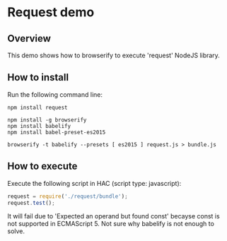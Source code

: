 # Request demo

## Overview
This demo shows how to browserify to execute 'request' NodeJS library.

## How to install
Run the following command line:
```
npm install request

npm install -g browserify
npm install babelify
npm install babel-preset-es2015

browserify -t babelify --presets [ es2015 ] request.js > bundle.js
```

## How to execute

Execute the following script in HAC (script type: javascript):
```javascript
request = require('./request/bundle');
request.test();
```

It will fail due to 'Expected an operand but found const' becayse const is not supported in ECMAScript 5. Not sure why babelify is not enough to solve.